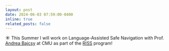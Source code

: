 ```yaml
---
layout: post
date: 2024-06-03 07:59:00-0400
inline: true
related_posts: false
---
```


:sunny: This Summer I will work on Language-Assisted Safe Navigation with Prof. [Andrea Bajcsy](https://www.cs.cmu.edu/~abajcsy/) at CMU as part of the [RISS](https://riss.ri.cmu.edu/) program!
